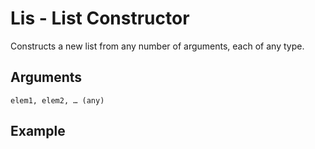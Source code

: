 # Lis - List Constructor

Constructs a new list from any number of arguments, each of any type.

## Arguments

```elem1, elem2, … (any)```

## Example
<editor :code='`
List Example
by Milo Jacobs and John Listings\n
was list lis 1 2 3..
pri list.
`' 
:code-wordier="`
List Example
by Milo Jacobs and John Listings\n
Was list listing 1, 2, and 3?
Print the list.
`"
output-method='console'></editor>